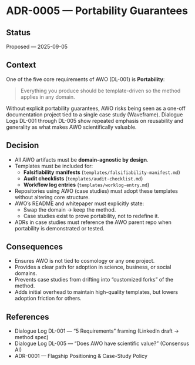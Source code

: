 # ADR-0005 — Portability Guarantees

## Status
Proposed — 2025-09-05

## Context
One of the five core requirements of AWO (DL-001) is **Portability**:  
> Everything you produce should be template-driven so the method applies in any domain.  

Without explicit portability guarantees, AWO risks being seen as a one-off documentation project tied to a single case study (Waveframe). Dialogue Logs DL-001 through DL-005 show repeated emphasis on reusability and generality as what makes AWO scientifically valuable.

## Decision
- All AWO artifacts must be **domain-agnostic by design**.  
- Templates must be included for:  
  - **Falsifiability manifests** (`templates/falsifiability-manifest.md`)  
  - **Audit checklists** (`templates/audit-checklist.md`)  
  - **Workflow log entries** (`templates/worklog-entry.md`)  
- Repositories using AWO (case studies) must adopt these templates without altering core structure.  
- AWO’s README and whitepaper must explicitly state:  
  - Swap the domain → keep the method.  
  - Case studies exist to prove portability, not to redefine it.  
- ADRs in case studies must reference the AWO parent repo when portability is demonstrated or tested.

## Consequences
- Ensures AWO is not tied to cosmology or any one project.  
- Provides a clear path for adoption in science, business, or social domains.  
- Prevents case studies from drifting into “customized forks” of the method.  
- Adds initial overhead to maintain high-quality templates, but lowers adoption friction for others.

## References
- Dialogue Log DL-001 — “5 Requirements” framing (LinkedIn draft → method spec)  
- Dialogue Log DL-005 — “Does AWO have scientific value?” (Consensus AI)  
- ADR-0001 — Flagship Positioning & Case-Study Policy  

